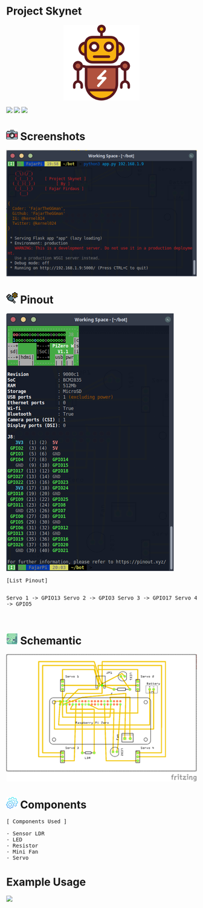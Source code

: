 # Project Skynet

<div align='center'>
  <img src='https://raw.githubusercontent.com/FajarTheGGman/Project-Skynet/master/.img/icon.png' width="200" height="200"/>
</div>

<img src="https://img.shields.io/badge/Language-Python-yellow?style=for-the-badge" />  <img src="https://img.shields.io/badge/Framework-Flask-orange?style=for-the-badge" />  <img src="https://img.shields.io/badge/Machine-RaspberryPi-red?style=for-the-badge" />


# <img src="https://raw.githubusercontent.com/FajarTheGGman/Project-Skynet/master/.img/icon/screenshot.png" width="30" height="30"/> Screenshots
<img src="https://raw.githubusercontent.com/FajarTheGGman/Project-Skynet/master/.img/screenshot.png"/>


# <img src="https://raw.githubusercontent.com/FajarTheGGman/Project-Skynet/master/.img/icon/pinout.png" width="30" height="30"/> Pinout
<img src="https://raw.githubusercontent.com/FajarTheGGman/Project-Skynet/master/.img/pinout.png"/>
<pre>
[List Pinout]

Servo 1 -> GPIO13
Servo 2 -> GPIO3
Servo 3 -> GPIO17
Servo 4 -> GPIO5

</pre>


# <img src="https://raw.githubusercontent.com/FajarTheGGman/Project-Skynet/master/.img/icon/schemantic.png" width="30" height="30"/> Schemantic
<img src="https://raw.githubusercontent.com/FajarTheGGman/Project-Skynet/master/.img/skematik.png"/>


# <img src="https://raw.githubusercontent.com/FajarTheGGman/Project-Skynet/master/.img/icon/components.png" width="30" height="30"/> Components
<pre>
[ Components Used ]

- Sensor LDR
- LED
- Resistor
- Mini Fan
- Servo
</pre>


# Example Usage
<a href="https://asciinema.org/a/WYmFPF6y6yeInopyk6Le1Eh3A" target="_blank"><img src="https://asciinema.org/a/WYmFPF6y6yeInopyk6Le1Eh3A.svg" /></a>
